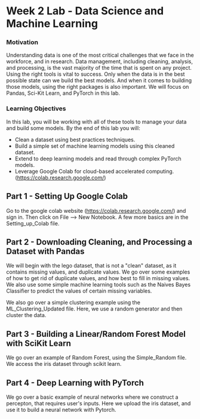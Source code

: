 # Week 2 Lab  - Data Science and Machine Learning

### Motivation
Understanding data is one of the most critical challenges that we face in the workforce, and in research. Data management, including cleaning, analysis, and processing, is the vast majority of the time that is spent on any project. Using the right tools is vital to success. Only when the data is in the best possible state can we build the best models. And when it comes to building those models, using the right packages is also important. We will focus on Pandas, Sci-Kit Learn, and PyTorch in this lab. 

### Learning Objectives
In this lab, you will be working with all of these tools to manage your data and build some models. By the end of this lab you will:
- Clean a dataset using best practices techniques.
- Build a simple set of machine learning models using this cleaned dataset.
- Extend to deep learning models and read through complex PyTorch models.
- Leverage Google Colab for cloud-based accelerated computing. (https://colab.research.google.com/)

## Part 1 - Setting Up Google Colab
Go to the google colab website (https://colab.research.google.com/) and sign in. Then click on File --> New Notebook.
A few more basics are in the Setting_up_Colab file.

## Part 2 - Downloading Cleaning, and Processing a Dataset with Pandas
We will begin with the lego dataset, that is not a "clean" dataset, as it contains missing values, and duplicate values. We go over some examples of how to get rid of duplicate values, and how best to fill in missing values. We also use some simple machine learning tools such as the Naives Bayes Classifier to predict the values of certain missing variables.

We also go over a simple clustering example using the ML_Clustering_Updated file. Here, we use a random generator and then cluster the data.


## Part 3 - Building a Linear/Random Forest Model with SciKit Learn
We go over an example of Random Forest, using the Simple_Random file. We access the iris dataset through scikit learn. 

## Part 4 - Deep Learning with PyTorch
We go over a basic example of neural networks where we construct a percepton, that requires user's inputs. 
Here we upload the iris dataset, and use it to build a neural network with Pytorch.
